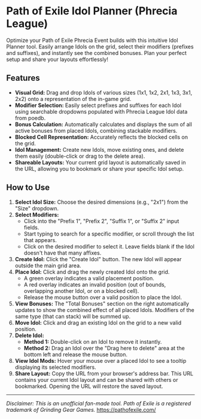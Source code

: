 # Path of Exile Idol Planner (Phrecia League)

Optimize your Path of Exile Phrecia Event builds with this intuitive Idol Planner tool. Easily arrange Idols on the grid, select their modifiers (prefixes and suffixes), and instantly see the combined bonuses. Plan your perfect setup and share your layouts effortlessly!

## Features

*   **Visual Grid:** Drag and drop Idols of various sizes (1x1, 1x2, 2x1, 1x3, 3x1, 2x2) onto a representation of the in-game grid.
*   **Modifier Selection:** Easily select prefixes and suffixes for each Idol using searchable dropdowns populated with Phrecia League Idol data from poedb.
*   **Bonus Calculation:** Automatically calculates and displays the sum of all active bonuses from placed Idols, combining stackable modifiers.
*   **Blocked Cell Representation:** Accurately reflects the blocked cells on the grid.
*   **Idol Management:** Create new Idols, move existing ones, and delete them easily (double-click or drag to the delete area).
*   **Shareable Layouts:** Your current grid layout is automatically saved in the URL, allowing you to bookmark or share your specific Idol setup.

## How to Use

1.  **Select Idol Size:** Choose the desired dimensions (e.g., "2x1") from the "Size" dropdown.
2.  **Select Modifiers:**
    *   Click into the "Prefix 1", "Prefix 2", "Suffix 1", or "Suffix 2" input fields.
    *   Start typing to search for a specific modifier, or scroll through the list that appears.
    *   Click on the desired modifier to select it. Leave fields blank if the Idol doesn't have that many affixes.
3.  **Create Idol:** Click the "Create Idol" button. The new Idol will appear outside the main grid area.
4.  **Place Idol:** Click and drag the newly created Idol onto the grid.
    *   A green overlay indicates a valid placement position.
    *   A red overlay indicates an invalid position (out of bounds, overlapping another Idol, or on a blocked cell).
    *   Release the mouse button over a valid position to place the Idol.
5.  **View Bonuses:** The "Total Bonuses" section on the right automatically updates to show the combined effect of all placed Idols. Modifiers of the same type (that can stack) will be summed up.
6.  **Move Idol:** Click and drag an existing Idol on the grid to a new valid position.
7.  **Delete Idol:**
    *   **Method 1:** Double-click on an Idol to remove it instantly.
    *   **Method 2:** Drag an Idol over the "Drag here to delete" area at the bottom left and release the mouse button.
8.  **View Idol Mods:** Hover your mouse over a placed Idol to see a tooltip displaying its selected modifiers.
9.  **Share Layout:** Copy the URL from your browser's address bar. This URL contains your current Idol layout and can be shared with others or bookmarked. Opening the URL will restore the saved layout.

---

*Disclaimer: This is an unofficial fan-made tool. Path of Exile is a registered trademark of Grinding Gear Games.* https://pathofexile.com/
